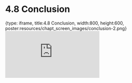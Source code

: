# 4.8 Conclusion
 
{type: iframe, title:4.8 Conclusion, width:800, height:600, poster:resources/chapt_screen_images/conclusion-2.png}
![](https://stephaniemyan.github.io/hgv_modules/no_toc/conclusion-2.html)
 

 
